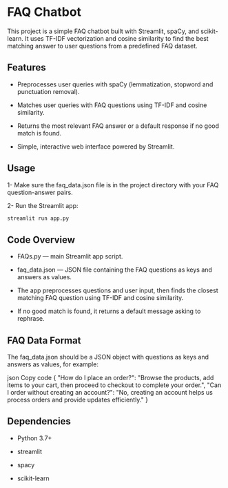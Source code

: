 # FAQ Chatbot
This project is a simple FAQ chatbot built with Streamlit, spaCy, and scikit-learn. It uses TF-IDF vectorization and cosine similarity to find the best matching answer to user questions from a predefined FAQ dataset.

## Features
* Preprocesses user queries with spaCy (lemmatization, stopword and punctuation removal).

* Matches user queries with FAQ questions using TF-IDF and cosine similarity.

* Returns the most relevant FAQ answer or a default response if no good match is found.

* Simple, interactive web interface powered by Streamlit.


## Usage
1- Make sure the faq_data.json file is in the project directory with your FAQ question-answer pairs.

2- Run the Streamlit app:
``` cmd
streamlit run app.py
```
## Code Overview
* FAQs.py — main Streamlit app script.

* faq_data.json — JSON file containing the FAQ questions as keys and answers as values.

* The app preprocesses questions and user input, then finds the closest matching FAQ question using TF-IDF and cosine similarity.

* If no good match is found, it returns a default message asking to rephrase.

## FAQ Data Format
The faq_data.json should be a JSON object with questions as keys and answers as values, for example:

json
Copy code
{
  "How do I place an order?": "Browse the products, add items to your cart, then proceed to checkout to complete your order.",
  "Can I order without creating an account?": "No, creating an account helps us process orders and provide updates efficiently."
}
## Dependencies
* Python 3.7+

* streamlit

* spacy

* scikit-learn
